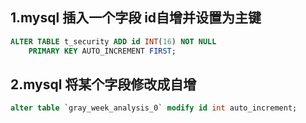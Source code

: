 ## 1.mysql 插入一个字段 id自增并设置为主键
```sql
ALTER TABLE t_security ADD id INT(16) NOT NULL
    PRIMARY KEY AUTO_INCREMENT FIRST;
```

## 2.mysql 将某个字段修改成自增
```sql
alter table `gray_week_analysis_0` modify id int auto_increment;
```
